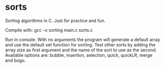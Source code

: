 # sorts
Sorting algorithms in C. Just for practice and fun.

Compile with: gcc -o sorting main.c sorts.c

Run in console. With no arguments the program will generate a default array
and use the default set function for sorting. Test other sorts by adding the
array size as first argument and the name of the sort to use as the second.
Available options are: bubble, insertion, selection, quick, quickLR, merge and bogo.
